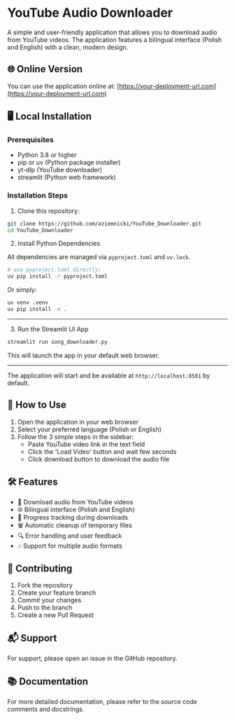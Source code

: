 # YouTube Audio Downloader

A simple and user-friendly application that allows you to download audio from YouTube videos. The application features a bilingual interface (Polish and English) with a clean, modern design.

## 🌐 Online Version

You can use the application online at: [https://your-deployment-url.com](https://your-deployment-url.com)

## 🖥️ Local Installation

### Prerequisites

- Python 3.8 or higher
- pip or uv (Python package installer)
- yt-dlp (YouTube downloader)
- streamlit (Python web framework)

### Installation Steps

1. Clone this repository:
```bash
git clone https://github.com/aziemnicki/YouTube_Downloader.git
cd YouTube_Downloader
```

2. Install Python Dependencies

All dependencies are managed via `pyproject.toml` and `uv.lock`.

```bash
# use pyproject.toml directly:
uv pip install -r pyproject.toml
```

Or simply:
```bash
uv venv .venv
uv pip install -e .
```

---

3. Run the Streamlit UI App

```bash
streamlit run song_downloader.py
```

This will launch the app in your default web browser.

---

The application will start and be available at `http://localhost:8501` by default.

## 📱 How to Use

1. Open the application in your web browser
2. Select your preferred language (Polish or English)
3. Follow the 3 simple steps in the sidebar:
   - Paste YouTube video link in the text field
   - Click the 'Load Video' button and wait few seconds
   - Click download button to download the audio file

## 🛠️ Features

- 🎵 Download audio from YouTube videos
- 🌐 Bilingual interface (Polish and English)
- 🔄 Progress tracking during downloads
- 🗑️ Automatic cleanup of temporary files
- 🔍 Error handling and user feedback
- 🎶 Support for multiple audio formats

## 🤝 Contributing

1. Fork the repository
2. Create your feature branch
3. Commit your changes
4. Push to the branch
5. Create a new Pull Request

## 📬 Support

For support, please open an issue in the GitHub repository.

## 📚 Documentation

For more detailed documentation, please refer to the source code comments and docstrings.